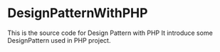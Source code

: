 # DesignPatternWithPHP
This is the source code for Design Pattern with PHP
It introduce some DesignPattern used in PHP project.
